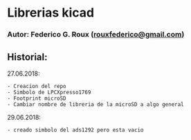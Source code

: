 # Librerias kicad #

### Autor: Federico G. Roux (rouxfederico@gmail.com) ###

## Historial: ##

27.06.2018:

    - Creacion del repo
    - Simbolo de LPCXpresso1769
    - Footprint microSD
    - Cambiar nombre de libreria de la microSD a algo general

29.06.2018:
    
    - creado simbolo del ads1292 pero esta vacio
